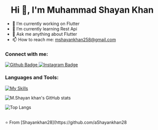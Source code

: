  <h1 align="center">Hi 👋, I'm Muhammad Shayan Khan</h1>

- 🔭 I’m currently working on Flutter
- 🌱 I’m currently learning Rest Api
- 💬 Ask me anything about Flutter 
- 📫 How to reach me: mshayankhan258@gmail.com

<!-- 😄 My website: https://thetechbrothers.net-->

### Connect with me:
<div id="badges">
  <a href="https://github.com/Shayankhan28">
    <img src="https://img.shields.io/badge/Github-white?style=for-the-badge&logo=Github&logoColor=black" alt="Github Badge"/>
  </a>
<!--   <a href="https://www.youtube.com/channel/UCzvRaprYPhvAplMK36Gu0kw">
    <img src="https://img.shields.io/badge/YouTube-red?style=for-the-badge&logo=youtube&logoColor=white" alt="Youtube Badge"/>
  </a> -->
   <a href="https://www.instagram.com/mshayankhan28">
    <img src="https://img.shields.io/badge/Instagram-purple?style=for-the-badge&logo=instagram&logoColor=white" alt="Instagram Badge"/>
  </a>
<!--    <a href="https://fb.com/aaxiftaj">
    <img src="https://img.shields.io/badge/Facebook-blue?style=for-the-badge&logo=facebook&logoColor=white" alt="Facebook Badge"/>
  </a>
   <a href="https://twitter.com/axiftaj">
    <img src="https://img.shields.io/badge/Twitter-blue?style=for-the-badge&logo=twitter&logoColor=white" alt="Twitter Badge"/>
  </a> -->
</div>

### Languages and Tools:
[![My Skills](https://skillicons.dev/icons?i=flutter,dart,py,github,git,cpp,&perline=5)](https://skillicons.dev)

![M.Shayan khan's GitHub stats](https://github-readme-stats.vercel.app/api?username=Shayankhan28&show_icons=true&theme=dark)

![Top Langs](https://github-readme-stats.vercel.app/api/top-langs/?username=Shayankhan28&theme=dark)


<br>
⭐️ From [Shayankhan28](https://github.com/aShayankhan28
